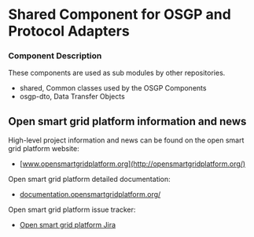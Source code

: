 # Shared Component for OSGP and Protocol Adapters

### Component Description

These components are used as sub modules by other repositories.

- shared, Common classes used by the OSGP Components
- osgp-dto, Data Transfer Objects

## Open smart grid platform information and news

High-level project information and news can be found on the open smart grid platform website: 
* [www.opensmartgridplatform.org](http://opensmartgridplatform.org/)

Open smart grid platform detailed documentation:
* [documentation.opensmartgridplatform.org/](http://documentation.opensmartgridplatform.org/)

Open smart grid platform issue tracker:
* [Open smart grid platform Jira](https://smartsocietyservices.atlassian.net/projects/OC/issues/)
